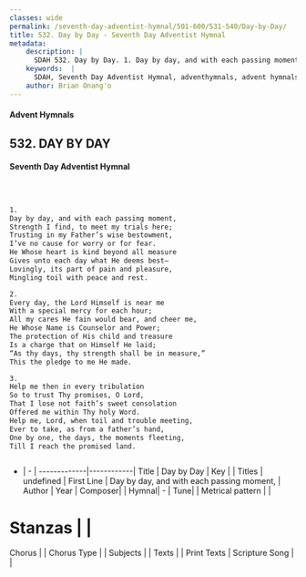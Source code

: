 ```yaml
---
classes: wide
permalink: /seventh-day-adventist-hymnal/501-600/531-540/Day-by-Day/
title: 532. Day by Day - Seventh Day Adventist Hymnal
metadata:
    description: |
      SDAH 532. Day by Day. 1. Day by day, and with each passing moment, Strength I find, to meet my trials here; Trusting in my Father’s wise bestowment, I’ve no cause for worry or for fear. He Whose heart is kind beyond all measure Gives unto each day what He deems best— Lovingly, its part of pain and pleasure, Mingling toil with peace and rest.
    keywords:  |
      SDAH, Seventh Day Adventist Hymnal, adventhymnals, advent hymnals, Day by Day, Day by day, and with each passing moment, 
    author: Brian Onang'o
---
```


#### Advent Hymnals
## 532. DAY BY DAY
#### Seventh Day Adventist Hymnal

```txt



1.
Day by day, and with each passing moment,
Strength I find, to meet my trials here;
Trusting in my Father’s wise bestowment,
I’ve no cause for worry or for fear.
He Whose heart is kind beyond all measure
Gives unto each day what He deems best—
Lovingly, its part of pain and pleasure,
Mingling toil with peace and rest.

2.
Every day, the Lord Himself is near me
With a special mercy for each hour;
All my cares He fain would bear, and cheer me,
He Whose Name is Counselor and Power;
The protection of His child and treasure
Is a charge that on Himself He laid;
“As thy days, thy strength shall be in measure,”
This the pledge to me He made.

3.
Help me then in every tribulation
So to trust Thy promises, O Lord,
That I lose not faith’s sweet consolation
Offered me within Thy holy Word.
Help me, Lord, when toil and trouble meeting,
Ever to take, as from a father’s hand,
One by one, the days, the moments fleeting,
Till I reach the promised land.



```

- |   -  |
-------------|------------|
Title | Day by Day |
Key |  |
Titles | undefined |
First Line | Day by day, and with each passing moment, |
Author | 
Year | 
Composer|  |
Hymnal|  - |
Tune|  |
Metrical pattern | |
# Stanzas |  |
Chorus |  |
Chorus Type |  |
Subjects |  |
Texts |  |
Print Texts | 
Scripture Song |  |
  

